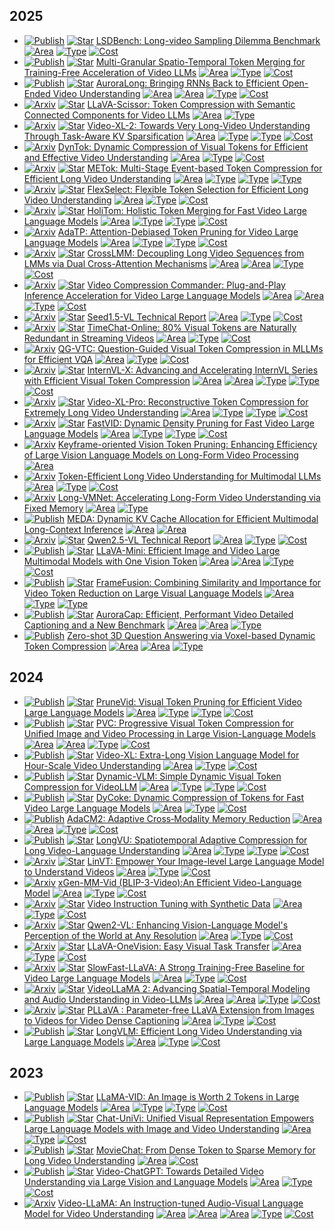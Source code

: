 
## 2025

*  [![Publish](https://img.shields.io/badge/ICCV-2025-blue)]() [![Star](https://img.shields.io/github/stars/dvlab-research/LSDBench.svg?style=social&label=Star)](https://github.com/dvlab-research/LSDBench) [LSDBench: Long-video Sampling Dilemma Benchmark](https://arxiv.org/abs/2503.12496) [![Area](https://img.shields.io/badge/Video_LLM-purple)]() [![Type](https://img.shields.io/badge/Similarity--Based-green)]() [![Cost](https://img.shields.io/badge/Training--Free-yellow)]()
*  [![Publish](https://img.shields.io/badge/ICCV-2025-blue)]() [![Star](https://img.shields.io/github/stars/HYUNJS/STTM.svg?style=social&label=Star)](https://github.com/HYUNJS/STTM) [Multi-Granular Spatio-Temporal Token Merging for Training-Free Acceleration of Video LLMs](https://arxiv.org/abs/2507.07990)
 [![Area](https://img.shields.io/badge/Video_LLM-purple)]() [![Type](https://img.shields.io/badge/Similarity--Based-green)]() [![Cost](https://img.shields.io/badge/Training--Free-yellow)]()
*  [![Publish](https://img.shields.io/badge/ICCV-2025-blue)]() [![Star](https://img.shields.io/github/stars/rese1f/aurora.svg?style=social&label=Star&color=white)](https://github.com/rese1f/aurora) [AuroraLong: Bringing RNNs Back to Efficient Open-Ended Video Understanding](https://arxiv.org/abs/2507.02591) [![Area](https://img.shields.io/badge/Image_LLM-purple)]() [![Area](https://img.shields.io/badge/Video_LLM-purple)]() [![Type](https://img.shields.io/badge/Similarity--Based-green)]() [![Cost](https://img.shields.io/badge/Training--Free-yellow)]()
*  [![Arxiv](https://img.shields.io/badge/arXiv-2025\.06-red)]() [![Star](https://img.shields.io/github/stars/HumanMLLM/LLaVA-Scissor.svg?style=social&label=Star)](https://github.com/HumanMLLM/LLaVA-Scissor) [LLaVA-Scissor: Token Compression with Semantic Connected Components for Video LLMs](https://www.arxiv.org/abs/2506.21862)
 [![Area](https://img.shields.io/badge/Video_LLM-purple)]() [![Type](https://img.shields.io/badge/Similarity--Based-green)]()
*  [![Arxiv](https://img.shields.io/badge/arXiv-2025\.06-red)]() [![Star](https://img.shields.io/github/stars/VectorSpaceLab/Video-XL.svg?style=social&label=Star)](https://github.com/VectorSpaceLab/Video-XL/tree/main/Video-XL-2) [Video-XL-2: Towards Very Long-Video Understanding Through Task-Aware KV Sparsification](https://arxiv.org/abs/2506.19225)
 [![Area](https://img.shields.io/badge/Video_LLM-purple)]() [![Type](https://img.shields.io/badge/Transformation--Based-green)]() [![Type](https://img.shields.io/badge/Query--Based-green)]() [![Cost](https://img.shields.io/badge/Training--Based-yellow)]()
*  [![Arxiv](https://img.shields.io/badge/arXiv-2025\.06-red)]() [DynTok: Dynamic Compression of Visual Tokens for Efficient and Effective Video Understanding](https://arxiv.org/abs/2506.03990)
 [![Area](https://img.shields.io/badge/Video_LLM-purple)]() [![Type](https://img.shields.io/badge/Similarity--Based-green)]() [![Cost](https://img.shields.io/badge/Training--Free-yellow)]()
*  [![Arxiv](https://img.shields.io/badge/arXiv-2025\.06-red)]() [![Star](https://img.shields.io/github/stars/mnyuew/METok.svg?style=social&label=Star)](https://github.com/mnyuew/METok) [METok: Multi-Stage Event-based Token Compression for Efficient Long Video Understanding](https://arxiv.org/abs/2506.02850)
 [![Area](https://img.shields.io/badge/Video_LLM-purple)]() [![Type](https://img.shields.io/badge/Attention--Based-green)]() [![Type](https://img.shields.io/badge/Query--Based-green)]() [![Type](https://img.shields.io/badge/Transformation--Based-green)]()
*  [![Arxiv](https://img.shields.io/badge/arXiv-2025\.06-red)]() [![Star](https://img.shields.io/github/stars/yunzhuzhang0918/flexselect.svg?style=social&label=Star)](https://github.com/yunzhuzhang0918/flexselect) [FlexSelect: Flexible Token Selection for Efficient Long Video Understanding](https://arxiv.org/abs/2506.00993)
 [![Area](https://img.shields.io/badge/Video_LLM-purple)]() [![Type](https://img.shields.io/badge/Attention--Based-green)]() [![Cost](https://img.shields.io/badge/Training--Free-yellow)]()
*  [![Arxiv](https://img.shields.io/badge/arXiv-2025\.05-red)]() [![Star](https://img.shields.io/github/stars/cokeshao/HoliTom.svg?style=social&label=Star)](https://github.com/cokeshao/HoliTom) [HoliTom: Holistic Token Merging for Fast Video Large Language Models](https://arxiv.org/abs/2505.21334)
 [![Area](https://img.shields.io/badge/Video_LLM-purple)]() [![Type](https://img.shields.io/badge/Attention--Based-green)]() [![Type](https://img.shields.io/badge/Similarity--Based-green)]() [![Cost](https://img.shields.io/badge/Training--Free-yellow)]()
*  [![Arxiv](https://img.shields.io/badge/arXiv-2025\.05-red)]() [AdaTP: Attention-Debiased Token Pruning for
Video Large Language Models](https://arxiv.org/abs/2505.20100)
 [![Area](https://img.shields.io/badge/Video_LLM-purple)]() [![Type](https://img.shields.io/badge/Attention--Based-green)]() [![Type](https://img.shields.io/badge/Query--Based-green)]() [![Cost](https://img.shields.io/badge/Training--Free-yellow)]()
*  [![Arxiv](https://img.shields.io/badge/arXiv-2025\.05-red)]() [![Star](https://img.shields.io/github/stars/shilinyan99/CrossLMM.svg?style=social&label=Star)](https://github.com/shilinyan99/CrossLMM) [CrossLMM: Decoupling Long Video Sequences from
LMMs via Dual Cross-Attention Mechanisms](https://arxiv.org/abs/2505.17020)
 [![Area](https://img.shields.io/badge/Image_LLM-purple)]() [![Area](https://img.shields.io/badge/Video_LLM-purple)]() [![Type](https://img.shields.io/badge/Transformation--Based-green)]() [![Cost](https://img.shields.io/badge/Training--Based-yellow)]()
*  [![Arxiv](https://img.shields.io/badge/arXiv-2025\.05-red)]() [![Star](https://img.shields.io/github/stars/xuyang-liu16/VidCom2.svg?style=social&label=Star)](https://github.com/xuyang-liu16/VidCom2) [Video Compression Commander: Plug-and-Play Inference Acceleration for Video Large Language Models](https://arxiv.org/abs/2505.14454)
 [![Area](https://img.shields.io/badge/Image_LLM-purple)]() [![Area](https://img.shields.io/badge/Video_LLM-purple)]() [![Type](https://img.shields.io/badge/Similarity--Based-green)]() [![Cost](https://img.shields.io/badge/Training--Free-yellow)]()
*  [![Arxiv](https://img.shields.io/badge/arXiv-2025\.05-red)]() [![Star](https://img.shields.io/github/stars/ByteDance-Seed/Seed1.5-VL.svg?style=social&label=Star)](https://github.com/ByteDance-Seed/Seed1.5-VL) [Seed1.5-VL Technical Report](https://arxiv.org/abs/2505.07062)
 [![Area](https://img.shields.io/badge/Video_LLM-purple)]() [![Type](https://img.shields.io/badge/Transformation--Based-green)]() [![Cost](https://img.shields.io/badge/Training--Based-yellow)]()
*  [![Arxiv](https://img.shields.io/badge/arXiv-2025\.04-red)]() [![Star](https://img.shields.io/github/stars/yaolinli/TimeChat-Online.svg?style=social&label=Star)](https://github.com/yaolinli/TimeChat-Online) [TimeChat-Online: 80% Visual Tokens are Naturally Redundant in Streaming Videos](https://arxiv.org/abs/2504.17343)
 [![Area](https://img.shields.io/badge/Streaming_Video_LLM-purple)]() [![Type](https://img.shields.io/badge/Similarity--Based-green)]() [![Cost](https://img.shields.io/badge/Training--Based-yellow)]()
*  [![Arxiv](https://img.shields.io/badge/arXiv-2025\.04-red)]() [QG-VTC: Question-Guided Visual Token Compression in MLLMs for Efficient VQA](https://arxiv.org/abs/2504.00654)
 [![Area](https://img.shields.io/badge/Video_LLM-purple)]() [![Type](https://img.shields.io/badge/Query--Based-green)]() [![Cost](https://img.shields.io/badge/Training--Based-yellow)]()
*  [![Arxiv](https://img.shields.io/badge/arXiv-2025\.03-red)]() [![Star](https://img.shields.io/github/stars/ludc506/InternVL-X.svg?style=social&label=Star)](https://github.com/ludc506/InternVL-X) [InternVL-X: Advancing and Accelerating InternVL Series with Efficient Visual Token Compression](https://arxiv.org/abs/2503.21307)
 [![Area](https://img.shields.io/badge/Image_LLM-purple)]() [![Area](https://img.shields.io/badge/Video_LLM-purple)]() [![Type](https://img.shields.io/badge/Query--Based-green)]() [![Type](https://img.shields.io/badge/Transformation--Based-green)]() [![Cost](https://img.shields.io/badge/Training--Based-yellow)]()
*  [![Arxiv](https://img.shields.io/badge/arXiv-2025\.03-red)]() [![Star](https://img.shields.io/github/stars/VectorSpaceLab/Video-XL.svg?style=social&label=Star)](https://github.com/VectorSpaceLab/Video-XL/tree/main/Video-XL-Pro) [Video-XL-Pro: Reconstructive Token Compression for Extremely Long Video Understanding](https://arxiv.org/abs/2503.18478)
 [![Area](https://img.shields.io/badge/Video_LLM-purple)]() [![Type](https://img.shields.io/badge/Transformation--Based-green)]() [![Type](https://img.shields.io/badge/Query--Based-green)]() [![Cost](https://img.shields.io/badge/Training--Based-yellow)]()
*  [![Arxiv](https://img.shields.io/badge/arXiv-2025\.03-red)]() [![Star](https://img.shields.io/github/stars/LunarShen/FastVID.svg?style=social&label=Star)](https://github.com/LunarShen/FastVID) [FastVID: Dynamic Density Pruning for Fast Video Large Language Models](https://arxiv.org/abs/2503.11187)
 [![Area](https://img.shields.io/badge/Video_LLM-purple)]() [![Type](https://img.shields.io/badge/Attention--Based-green)]() [![Type](https://img.shields.io/badge/Similarity--Based-green)]() [![Cost](https://img.shields.io/badge/Training--Free-yellow)]()
*  [![Arxiv](https://img.shields.io/badge/arXiv-2025\.03-red)]() [Keyframe-oriented Vision Token Pruning: Enhancing Efficiency of Large Vision Language Models on Long-Form Video Processing](https://arxiv.org/abs/2503.10742v1)
 [![Area](https://img.shields.io/badge/Video_LLM-purple)]()
*  [![Arxiv](https://img.shields.io/badge/arXiv-2025\.03-red)]() [Token-Efficient Long Video Understanding for Multimodal LLMs](https://arxiv.org/abs/2503.04130v1)
 [![Area](https://img.shields.io/badge/Video_LLM-purple)]() [![Type](https://img.shields.io/badge/Transformation--Based-green)]() [![Cost](https://img.shields.io/badge/Training--Based-yellow)]()
* [![Arxiv](https://img.shields.io/badge/arXiv-2025\.03-red)]() [Long-VMNet: Accelerating Long-Form Video Understanding via Fixed Memory](https://arxiv.org/abs/2503.13707)
[![Area](https://img.shields.io/badge/Video_LLM-purple)]() [![Type](https://img.shields.io/badge/Query--Based-green)]()
*  [![Publish](https://img.shields.io/badge/NAACL-2025-blue)]() [MEDA: Dynamic KV Cache Allocation for Efficient
Multimodal Long-Context Inference](https://arxiv.org/abs/2502.17599)
 [![Area](https://img.shields.io/badge/Image_LLM-purple)]() [![Area](https://img.shields.io/badge/Video_LLM-purple)]()
*  [![Arxiv](https://img.shields.io/badge/arXiv-2025\.02-red)]() [![Star](https://img.shields.io/github/stars/QwenLM/Qwen2.5-VL.svg?style=social&label=Star)](https://github.com/QwenLM/Qwen2.5-VL) [Qwen2.5-VL Technical Report](https://arxiv.org/abs/2502.13923)
 [![Area](https://img.shields.io/badge/Video_LLM-purple)]() [![Type](https://img.shields.io/badge/Transformation--Based-green)]() [![Cost](https://img.shields.io/badge/Training--Based-yellow)]()
*  [![Publish](https://img.shields.io/badge/ICLR-2025-blue)]() [![Star](https://img.shields.io/github/stars/ictnlp/LLaVA-Mini.svg?style=social&label=Star)](https://github.com/ictnlp/LLaVA-Mini) [LLaVA-Mini: Efficient Image and Video Large Multimodal Models with One Vision Token](https://arxiv.org/abs/2501.03895)
 [![Area](https://img.shields.io/badge/Image_LLM-purple)]() [![Area](https://img.shields.io/badge/Video_LLM-purple)]() [![Type](https://img.shields.io/badge/Query--Based-green)]() [![Cost](https://img.shields.io/badge/Training--Based-yellow)]()
*  [![Publish](https://img.shields.io/badge/ICCV-2025-blue)]() [![Star](https://img.shields.io/github/stars/thu-nics/FrameFusion.svg?style=social&label=Star)](https://github.com/thu-nics/FrameFusion) [FrameFusion: Combining Similarity and Importance for Video Token Reduction
on Large Visual Language Models](https://arxiv.org/abs/2501.01986)
 [![Area](https://img.shields.io/badge/Video_LLM-purple)]() [![Type](https://img.shields.io/badge/Attention--Based-green)]() [![Type](https://img.shields.io/badge/Similarity--Based-green)]()
*  [![Publish](https://img.shields.io/badge/ICLR-2025-blue)]() [![Star](https://img.shields.io/github/stars/rese1f/aurora.svg?style=social&label=Star)](https://github.com/rese1f/aurora) [AuroraCap: Efficient, Performant Video Detailed Captioning and a New Benchmark](https://arxiv.org/abs/2410.03051)
 [![Area](https://img.shields.io/badge/Image_LLM-purple)]() [![Area](https://img.shields.io/badge/Video_LLM-purple)]() [![Type](https://img.shields.io/badge/Similarity--Based-green)]()
*  [![Publish](https://img.shields.io/badge/CVPR-2025-blue)]() [Zero-shot 3D Question Answering via Voxel-based Dynamic Token Compression](https://openaccess.thecvf.com/content/CVPR2025/papers/Huang_Zero-shot_3D_Question_Answering_via_Voxel-based_Dynamic_Token_Compression_CVPR_2025_paper.pdf)
 [![Area](https://img.shields.io/badge/Video_LLM-purple)]() [![Area](https://img.shields.io/badge/3D_LLM-purple)]() [![Type](https://img.shields.io/badge/Similarity--Based-green)]()


## 2024

*  [![Publish](https://img.shields.io/badge/ACL-2025-blue)]() [![Star](https://img.shields.io/github/stars/Visual-AI/PruneVid.svg?style=social&label=Star)](https://github.com/Visual-AI/PruneVid) [PruneVid: Visual Token Pruning for Efficient Video Large Language Models](https://arxiv.org/abs/2412.16117v1)
 [![Area](https://img.shields.io/badge/Video_LLM-purple)]() [![Type](https://img.shields.io/badge/Attention--Based-green)]() [![Type](https://img.shields.io/badge/Similarity--Based-green)]() [![Cost](https://img.shields.io/badge/Training--Free-yellow)]()
*  [![Publish](https://img.shields.io/badge/CVPR-2025-blue)]() [![Star](https://img.shields.io/github/stars/OpenGVLab/PVC.svg?style=social&label=Star)](https://github.com/OpenGVLab/PVC) [PVC: Progressive Visual Token Compression for Unified Image and Video Processing in Large Vision-Language Models](https://arxiv.org/abs/2412.09613)
 [![Area](https://img.shields.io/badge/Image_LLM-purple)]() [![Area](https://img.shields.io/badge/Video_LLM-purple)]() [![Type](https://img.shields.io/badge/Transformation--Based-green)]() [![Cost](https://img.shields.io/badge/Training--Based-yellow)]()
 *  [![Publish](https://img.shields.io/badge/CVPR-2025-blue)]() [![Star](https://img.shields.io/github/stars/VectorSpaceLab/Video-XL.svg?style=social&label=Star)](https://github.com/VectorSpaceLab/Video-XL) [Video-XL: Extra-Long Vision Language Model for Hour-Scale Video Understanding](https://arxiv.org/abs/2409.14485)
 [![Area](https://img.shields.io/badge/Video_LLM-purple)]() [![Type](https://img.shields.io/badge/Query--Based-green)]() [![Cost](https://img.shields.io/badge/Training--Based-yellow)]()
*  [![Publish](https://img.shields.io/badge/ICCV-2025-blue)]() [![Star](https://img.shields.io/github/stars/Hon-Wong/ByteVideoLLM.svg?style=social&label=Star)](https://github.com/Hon-Wong/ByteVideoLLM) [Dynamic-VLM: Simple Dynamic Visual Token Compression for VideoLLM](https://arxiv.org/abs/2412.09530)
 [![Area](https://img.shields.io/badge/Video_LLM-purple)]() [![Type](https://img.shields.io/badge/Similarity--Based-green)]() [![Type](https://img.shields.io/badge/Transformation--Based-green)]() [![Cost](https://img.shields.io/badge/Training--Based-yellow)]()
*  [![Publish](https://img.shields.io/badge/CVPR-2025-blue)]() [![Star](https://img.shields.io/github/stars/KD-TAO/DyCoke?tab=readme-ov-file.svg?style=social&label=Star)](https://github.com/KD-TAO/DyCoke?tab=readme-ov-file) [DyCoke: Dynamic Compression of Tokens for Fast Video Large Language Models](https://arxiv.org/abs/2411.15024)
 [![Area](https://img.shields.io/badge/Video_LLM-purple)]() [![Type](https://img.shields.io/badge/Similarity--Based-green)]() [![Cost](https://img.shields.io/badge/Training--Free-yellow)]()
*  [![Publish](https://img.shields.io/badge/CVPR_Highlight-2025-blue)]() [AdaCM2: Adaptive Cross‑Modality Memory Reduction](https://arxiv.org/abs/2411.12593)
 [![Area](https://img.shields.io/badge/Image_LLM-purple)]() [![Area](https://img.shields.io/badge/Video_LLM-purple)]() [![Type](https://img.shields.io/badge/Query--Based-green)]() [![Cost](https://img.shields.io/badge/Training--Based-yellow)]()
*  [![Publish](https://img.shields.io/badge/ICML-2025-blue)]() [![Star](https://img.shields.io/github/stars/Vision-CAIR/LongVU.svg?style=social&label=Star)](https://github.com/Vision-CAIR/LongVU) [LongVU: Spatiotemporal Adaptive Compression for Long Video-Language Understanding](https://arxiv.org/abs/2410.17434)
 [![Area](https://img.shields.io/badge/Video_LLM-purple)]() [![Type](https://img.shields.io/badge/Query--Based-green)]() [![Type](https://img.shields.io/badge/Similarity--Based-green)]() [![Cost](https://img.shields.io/badge/Training--Based-yellow)]()
* [![Arxiv](https://img.shields.io/badge/arXiv-2024\.12-red)]()  [![Star](https://img.shields.io/github/stars/gls0425/LinVT.svg?style=social&label=Star)](https://github.com/ziplab/LongVLM) [LinVT: Empower Your Image-level Large Language Model to Understand Videos](https://arxiv.org/abs/2412.05185)
[![Area](https://img.shields.io/badge/Video_LLM-purple)]() [![Type](https://img.shields.io/badge/Query--Based-green)]() [![Cost](https://img.shields.io/badge/Training--Based-yellow)]()
* [![Arxiv](https://img.shields.io/badge/arXiv-2024\.10-red)]() [xGen-MM-Vid (BLIP-3-Video):An Efficient Video-Language Model](https://arxiv.org/abs/2410.16267)
[![Area](https://img.shields.io/badge/Video_LLM-purple)]() [![Type](https://img.shields.io/badge/Query--Based-green)]() [![Cost](https://img.shields.io/badge/Training--Based-yellow)]()
*  [![Arxiv](https://img.shields.io/badge/arXiv-2024\.10-red)]() [![Star](https://img.shields.io/github/stars/LLaVA-VL/LLaVA-NeXT.svg?style=social&label=Star)](https://github.com/LLaVA-VL/LLaVA-NeXT) [Video Instruction Tuning with Synthetic Data](http://arxiv.org/abs/2410.02713)
 [![Area](https://img.shields.io/badge/Video_LLM-purple)]() [![Type](https://img.shields.io/badge/Transformation--Based-green)]() [![Cost](https://img.shields.io/badge/Training--Based-yellow)]()
*  [![Arxiv](https://img.shields.io/badge/arXiv-2024\.09-red)]() [![Star](https://img.shields.io/github/stars/QwenLM/Qwen2-VL.svg?style=social&label=Star)](https://github.com/QwenLM/Qwen2-VL) [Qwen2-VL: Enhancing Vision-Language Model's Perception of the World at Any Resolution](https://arxiv.org/abs/2409.12191)
 [![Area](https://img.shields.io/badge/Video_LLM-purple)]() [![Type](https://img.shields.io/badge/Transformation--Based-green)]() [![Cost](https://img.shields.io/badge/Training--Based-yellow)]()
*  [![Arxiv](https://img.shields.io/badge/arXiv-2024\.08-red)]() [![Star](https://img.shields.io/github/stars/LLaVA-VL/LLaVA-NeXT.svg?style=social&label=Star)](https://github.com/LLaVA-VL/LLaVA-NeXT) [LLaVA-OneVision: Easy Visual Task Transfer](https://arxiv.org/abs/2408.03326)
 [![Area](https://img.shields.io/badge/Video_LLM-purple)]() [![Type](https://img.shields.io/badge/Transformation--Based-green)]() [![Cost](https://img.shields.io/badge/Training--Based-yellow)]()
*  [![Arxiv](https://img.shields.io/badge/arXiv-2024\.07-red)]() [![Star](https://img.shields.io/github/stars/apple/ml-slowfast-llava.svg?style=social&label=Star)](https://github.com/apple/ml-slowfast-llava) [SlowFast-LLaVA: A Strong Training-Free Baseline for Video Large Language Models](https://arxiv.org/abs/2407.15841)
 [![Area](https://img.shields.io/badge/Video_LLM-purple)]() [![Type](https://img.shields.io/badge/Transformation--Based-green)]() [![Cost](https://img.shields.io/badge/Training--Based-yellow)]()
*  [![Arxiv](https://img.shields.io/badge/arXiv-2024\.06-red)]() [![Star](https://img.shields.io/github/stars/DAMO-NLP-SG/VideoLLaMA2.svg?style=social&label=Star)](https://github.com/DAMO-NLP-SG/VideoLLaMA2) [VideoLLaMA 2: Advancing Spatial-Temporal Modeling and Audio Understanding in Video-LLMs](https://arxiv.org/abs/2406.07476)
 [![Area](https://img.shields.io/badge/Audio_LLM-purple)]() [![Area](https://img.shields.io/badge/Video_LLM-purple)]() [![Type](https://img.shields.io/badge/Transformation--Based-green)]() [![Cost](https://img.shields.io/badge/Training--Based-yellow)]()
*  [![Arxiv](https://img.shields.io/badge/arXiv-2024\.04-red)]() [![Star](https://img.shields.io/github/stars/magic-research/PLLaVA.svg?style=social&label=Star)](https://github.com/magic-research/PLLaVA) [PLLaVA : Parameter-free LLaVA Extension from Images to Videos for Video Dense Captioning](https://arxiv.org/abs/2404.16994)
 [![Area](https://img.shields.io/badge/Video_LLM-purple)]() [![Type](https://img.shields.io/badge/Transformation--Based-green)]() [![Cost](https://img.shields.io/badge/Training--Based-yellow)]()
*  [![Publish](https://img.shields.io/badge/ECCV-2024-blue)]() [![Star](https://img.shields.io/github/stars/ziplab/LongVLM.svg?style=social&label=Star)](https://github.com/ziplab/LongVLM) [LongVLM: Efficient Long Video Understanding via Large Language Models](https://arxiv.org/abs/2404.03384)
 [![Area](https://img.shields.io/badge/Video_LLM-purple)]() [![Type](https://img.shields.io/badge/Transformation--Based-green)]() [![Cost](https://img.shields.io/badge/Training--Based-yellow)]()

## 2023

*  [![Publish](https://img.shields.io/badge/ECCV-2024-blue)]() [![Star](https://img.shields.io/github/stars/dvlab-research/LLaMA-VID.svg?style=social&label=Star)](https://github.com/dvlab-research/LLaMA-VID) [LLaMA-VID: An Image is Worth 2 Tokens in Large Language Models](https://arxiv.org/abs/2311.17043)
 [![Area](https://img.shields.io/badge/Video_LLM-purple)]() [![Type](https://img.shields.io/badge/Query--Based-green)]() [![Type](https://img.shields.io/badge/Transformation--Based-green)]() [![Cost](https://img.shields.io/badge/Training--Based-yellow)]()
*  [![Publish](https://img.shields.io/badge/CVPR_Highlight-2024-blue)]() [![Star](https://img.shields.io/github/stars/PKU-YuanGroup/Chat-UniVi.svg?style=social&label=Star)](https://github.com/PKU-YuanGroup/Chat-UniVi) [Chat-UniVi: Unified Visual Representation Empowers Large Language Models with Image and Video Understanding](https://arxiv.org/abs/2311.08046)
 [![Area](https://img.shields.io/badge/Video_LLM-purple)]() [![Type](https://img.shields.io/badge/Similarity--Based-green)]() [![Cost](https://img.shields.io/badge/Training--Based-yellow)]()
*  [![Publish](https://img.shields.io/badge/CVPR-2024-blue)]() [![Star](https://img.shields.io/github/stars/rese1f/MovieChat.svg?style=social&label=Star)](https://github.com/rese1f/MovieChat) [MovieChat: From Dense Token to Sparse Memory for Long Video Understanding](https://arxiv.org/abs/2307.16449)
 [![Area](https://img.shields.io/badge/Video_LLM-purple)]() [![Cost](https://img.shields.io/badge/Training--Based-yellow)]()
*  [![Publish](https://img.shields.io/badge/ACL-2024-blue)]() [![Star](https://img.shields.io/github/stars/mbzuai-oryx/Video-ChatGPT.svg?style=social&label=Star)](https://github.com/mbzuai-oryx/Video-ChatGPT) [Video-ChatGPT: Towards Detailed Video Understanding via Large Vision and Language Models](https://arxiv.org/abs/2306.05424v2)
 [![Area](https://img.shields.io/badge/Video_LLM-purple)]() [![Type](https://img.shields.io/badge/Transformation--Based-green)]() [![Cost](https://img.shields.io/badge/Training--Based-yellow)]()
*  [![Arxiv](https://img.shields.io/badge/arXiv-2023\.06-red)]() [Video-LLaMA: An Instruction-tuned Audio-Visual Language Model for Video Understanding](https://arxiv.org/abs/2306.02858)
 [![Area](https://img.shields.io/badge/Audio_LLM-purple)]() [![Area](https://img.shields.io/badge/Image_LLM-purple)]() [![Area](https://img.shields.io/badge/Video_LLM-purple)]() [![Type](https://img.shields.io/badge/Query--Based-green)]() [![Cost](https://img.shields.io/badge/Training--Based-yellow)]()
